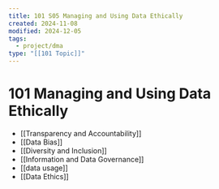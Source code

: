 ```yaml
---
title: 101 S05 Managing and Using Data Ethically
created: 2024-11-08
modified: 2024-12-05
tags:
  - project/dma
type: "[[101 Topic]]"
---
```

# 101 Managing and Using Data Ethically

- [[Transparency and Accountability]]
- [[Data Bias]]
- [[Diversity and Inclusion]]
- [[Information and Data Governance]]
- [[data usage]]
- [[Data Ethics]]
